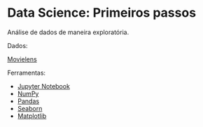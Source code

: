 # Data Science: Primeiros passos

Análise de dados de maneira exploratória.

Dados: 

<a href="https://movielens.org/" target="_blank">Movielens</a>

Ferramentas:

<ul>
<li><a href="https://jupyter.org/" target="_blank">Jupyter Notebook</a></li>
<li><a href="https://www.numpy.org/" target="_blank">NumPy</a></li>
<li><a href="http://pandas.pydata.org/pandas-docs/stable/" target="_blank">Pandas</a></li>
<li><a href="http://seaborn.pydata.org/introduction.html" target="_blank">Seaborn</a></li>
<li><a href="https://matplotlib.org/" target="_blank">Matplotlib</a></li>
</ul>

